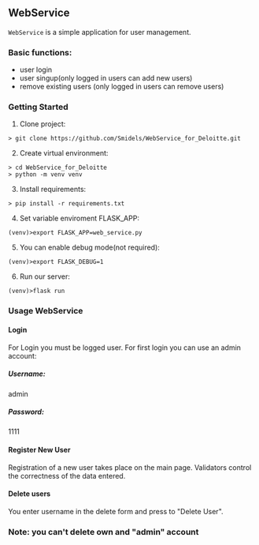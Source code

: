 ## WebService

``WebService`` is a simple application for user management.


### Basic functions:
* user login
* user singup(only logged in users can add new users)
* remove existing users (only logged in users can remove users)

### Getting Started

1. Clone project:
```
> git clone https://github.com/Smidels/WebService_for_Deloitte.git
```
2. Create virtual environment:
```
> cd WebService_for_Deloitte
> python -m venv venv
```
3. Install requirements:
```
> pip install -r requirements.txt
```
4. Set variable enviroment FLASK_APP:
```
(venv)>export FLASK_APP=web_service.py
```
5. You can enable debug mode(not required):
```
(venv)>export FLASK_DEBUG=1
```
6. Run our server:
```
(venv)>flask run
```


### Usage WebService


#### Login

For Login you must be logged user. For first login you can use an admin account:

##### Username:
admin

##### Password: 
1111

#### Register New User

Registration of a new user takes place on the main page. Validators control the correctness of the data entered.

#### Delete users

You enter username in the delete form and press to "Delete User".
### Note: you can't delete own and "admin" account